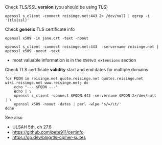 Check TLS/SSL **version** (you should be using TLS)

```
openssl s_client -connect reisinge.net:443 2> /dev/null | egrep -i '(tls|ssl)'
```

Check **generic** TLS certificate info

```
openssl x509 -in jane.crt -text -noout
```

```
openssl s_client -connect reisinge.net:443  -servername reisinge.net | openssl x509 -noout -text
```

* most valuable information is in the `X509v3 extensions` section

Check TLS certificate **validity** start and end dates for multiple domains

```
for FQDN in reisinge.net quote.reisinge.net quotes.reisinge.net wiki.reisinge.net www.reisinge.net; do
    echo "--- $FQDN ---"
    echo | \
    openssl s_client -connect $FQDN:443 -servername $FQDN 2>/dev/null | \
    openssl x509 -noout -dates | perl -wlpe 's/=/\t/'
done
```

See also 

* ULSAH 5th, ch 27.6
* https://github.com/pete911/certinfo
* https://go.dev/blog/tls-cipher-suites
